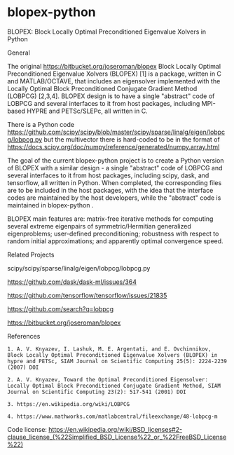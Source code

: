 # blopex-python
BLOPEX: Block Locally Optimal Preconditioned Eigenvalue Xolvers in Python

General

The original https://bitbucket.org/joseroman/blopex Block Locally Optimal Preconditioned Eigenvalue Xolvers (BLOPEX) [1] is a package, written in C and MATLAB/OCTAVE, that includes an eigensolver implemented with the Locally Optimal Block Preconditioned Conjugate Gradient Method (LOBPCG) [2,3,4]. BLOPEX design is to have a single "abstract" code of LOBPCG and several interfaces to it from host packages, including MPI-based HYPRE and PETSc/SLEPc, all written in C.

There is a Python code https://github.com/scipy/scipy/blob/master/scipy/sparse/linalg/eigen/lobpcg/lobpcg.py but the multivector there is hard-coded to be in the format of https://docs.scipy.org/doc/numpy/reference/generated/numpy.array.html

The goal of the current blopex-python project is to create a Python version of BLOPEX with a similar design - a single "abstract" code of LOBPCG and several interfaces to it from host packages, including scipy, dask, and tensorflow, all written in Python. When completed, the corresponding files are to be included in the host packages, with the idea that the interface codes are maintained by the host developers, while the "abstract" code is maintained in blopex-python .

BLOPEX main features are: matrix-free iterative methods for computing several extreme eigenpairs of symmetric/Hermitian generalized eigenproblems; user-defined preconditioning; robustness with respect to random initial approximations; and apparently optimal convergence speed.

Related Projects

 scipy/scipy/sparse/linalg/eigen/lobpcg/lobpcg.py 

https://github.com/dask/dask-ml/issues/364

https://github.com/tensorflow/tensorflow/issues/21835

https://github.com/search?q=lobpcg

https://bitbucket.org/joseroman/blopex

References

    1. A. V. Knyazev, I. Lashuk, M. E. Argentati, and E. Ovchinnikov, Block Locally Optimal Preconditioned Eigenvalue Xolvers (BLOPEX) in hypre and PETSc, SIAM Journal on Scientific Computing 25(5): 2224-2239 (2007) DOI

    2. A. V. Knyazev, Toward the Optimal Preconditioned Eigensolver: Locally Optimal Block Preconditioned Conjugate Gradient Method, SIAM Journal on Scientific Computing 23(2): 517-541 (2001) DOI
    
    3. https://en.wikipedia.org/wiki/LOBPCG
    
    4. https://www.mathworks.com/matlabcentral/fileexchange/48-lobpcg-m

Code license: https://en.wikipedia.org/wiki/BSD_licenses#2-clause_license_(%22Simplified_BSD_License%22_or_%22FreeBSD_License%22)
